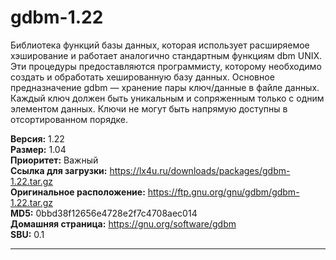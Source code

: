 # gdbm-1.22

Библиотека функций базы данных, которая использует расширяемое хэширование и работает аналогично стандартным функциям dbm UNIX. Эти процедуры предоставляются программисту, которому необходимо создать и обработать хешированную базу данных. Основное предназначение gdbm — хранение пары ключ/данные в файле данных. Каждый ключ должен быть уникальным и сопряженным только с одним элементом данных. Ключи не могут быть напрямую доступны в отсортированном порядке.

**Версия:** 1.22
<br />
**Размер:** 1.04
<br />
**Приоритет:** Важный
<br />
**Ссылка для загрузки:** https://lx4u.ru/downloads/packages/gdbm-1.22.tar.gz
<br />
**Оригинальное расположение:** https://ftp.gnu.org/gnu/gdbm/gdbm-1.22.tar.gz
<br />
**MD5:** 0bbd38f12656e4728e2f7c4708aec014
<br />
**Домашняя страница:** https://gnu.org/software/gdbm
        <br />**SBU:** 0.1

***
            